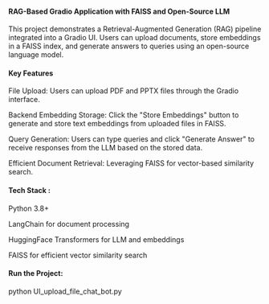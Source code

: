 <h4>RAG-Based Gradio Application with FAISS and Open-Source LLM</h4>

This project demonstrates a Retrieval-Augmented Generation (RAG) pipeline integrated into a Gradio UI. Users can upload documents, store embeddings in a FAISS index, and generate answers to queries using an open-source language model.


<h4>Key Features</h4>

File Upload: Users can upload PDF and PPTX files through the Gradio interface.

Backend Embedding Storage: Click the "Store Embeddings" button to generate and store text embeddings from uploaded files in FAISS.

Query Generation: Users can type queries and click "Generate Answer" to receive responses from the LLM based on the stored data.

Efficient Document Retrieval: Leveraging FAISS for vector-based similarity search.


<h4>Tech Stack :</h4>

Python 3.8+

LangChain for document processing

HuggingFace Transformers for LLM and embeddings

FAISS for efficient vector similarity search


<h4>Run the Project:</h4>

python UI_upload_file_chat_bot.py



